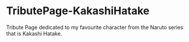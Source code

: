 # TributePage-KakashiHatake
Tribute Page dedicated to my favourite character from the Naruto series that is Kakashi Hatake.
